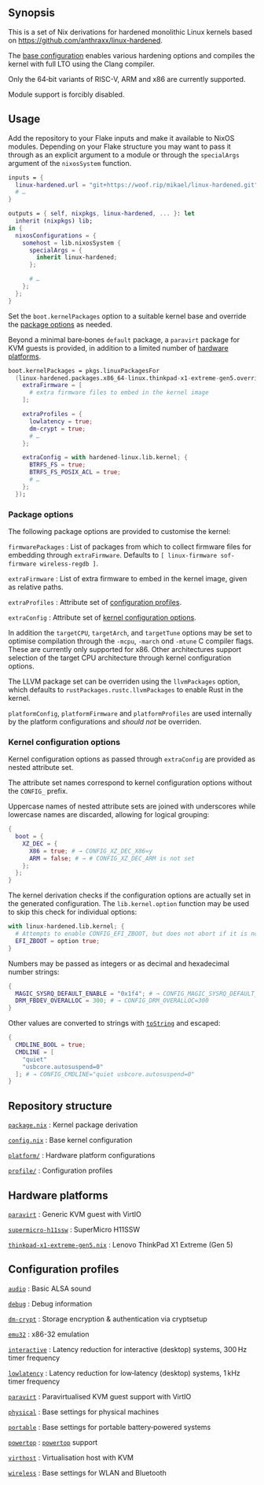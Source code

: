 ## Synopsis

This is a set of Nix derivations for hardened monolithic Linux kernels based on
<https://github.com/anthraxx/linux-hardened>.

The [base configuration](config.nix) enables various hardening options and compiles the kernel with full LTO using the
Clang compiler.

Only the 64‐bit variants of RISC-V, ARM and x86 are currently supported.

Module support is forcibly disabled.


## Usage

Add the repository to your Flake inputs and make it available to NixOS modules. Depending on your Flake structure you
may want to pass it through as an explicit argument to a module or through the `specialArgs` argument of the
`nixosSystem` function.

```nix
inputs = {
  linux-hardened.url = "git+https://woof.rip/mikael/linux-hardened.git";
  # …
}

outputs = { self, nixpkgs, linux-hardened, ... }: let
  inherit (nixpkgs) lib;
in {
  nixosConfigurations = {
    somehost = lib.nixosSystem {
      specialArgs = {
        inherit linux-hardened;
      };

      # …
    };
  };
}
```

Set the `boot.kernelPackages` option to a suitable kernel base and override the [package options](#package-options) as
needed.

Beyond a minimal bare‐bones `default` package, a `paravirt` package for KVM guests is provided, in addition to a
limited number of [hardware platforms](#hardware-platforms).

```nix
boot.kernelPackages = pkgs.linuxPackagesFor
  (linux-hardened.packages.x86_64-linux.thinkpad-x1-extreme-gen5.override {
    extraFirmware = [
      # extra firmware files to embed in the kernel image
    ];

    extraProfiles = {
      lowlatency = true;
      dm-crypt = true;
      # …
    };

    extraConfig = with hardened-linux.lib.kernel; {
      BTRFS_FS = true;
      BTRFS_FS_POSIX_ACL = true;
      # …
    };
  });
```


### Package options

The following package options are provided to customise the kernel:

`firmwarePackages`
:	List of packages from which to collect firmware files for embedding through `extraFirmware`. Defaults to
`[ linux-firmware sof-firmware wireless-regdb ]`.

`extraFirmware`
:	List of extra firmware to embed in the kernel image, given as relative paths.

`extraProfiles`
:	Attribute set of [configuration profiles](#configuration-profiles).

`extraConfig`
:	Attribute set of [kernel configuration options](#kernel-configuration-options).

In addition the `targetCPU`, `targetArch`, and `targetTune` options may be set to optimise compilation through the
`-mcpu`, `-march` ond `-mtune` C compiler flags. These are currently only supported for x86. Other architectures
support selection of the target CPU architecture through kernel configuration options.

The LLVM package set can be overriden using the `llvmPackages` option, which defaults to
`rustPackages.rustc.llvmPackages` to enable Rust in the kernel.

`platformConfig`, `platformFirmware` and `platformProfiles` are used internally by the platform configurations and
_should not_ be overriden.


### Kernel configuration options

Kernel configuration options as passed through `extraConfig` are provided as nested attribute set.

The attribute set names correspond to kernel configuration options without the `CONFIG_` prefix.

Uppercase names of nested attribute sets are joined with underscores while lowercase names are discarded, allowing for
logical grouping:

```nix
{
  boot = {
    XZ_DEC = {
      X86 = true; # → CONFIG_XZ_DEC_X86=y
      ARM = false; # → # CONFIG_XZ_DEC_ARM is not set
    };
  };
}
```

The kernel derivation checks if the configuration options are actually set in the generated configuration. The
`lib.kernel.option` function may be used to skip this check for individual options:

```nix
with linux-hardened.lib.kernel; {
  # Attempts to enable CONFIG_EFI_ZBOOT, but does not abort if it is not set the final configuration.
  EFI_ZBOOT = option true;
}
```

Numbers may be passed as integers or as decimal and hexadecimal number strings:

```nix
{
  MAGIC_SYSRQ_DEFAULT_ENABLE = "0x1f4"; # → CONFIG_MAGIC_SYSRQ_DEFAULT_ENABLE=0x1f4
  DRM_FBDEV_OVERALLOC = 300; # → CONFIG_DRM_OVERALLOC=300
}
```

Other values are converted to strings with
[`toString`](https://docs.lix.systems/manual/lix/stable/language/builtins.html#builtins-toString) and escaped:

```nix
{
  CMDLINE_BOOL = true;
  CMDLINE = [
    "quiet"
    "usbcore.autosuspend=0"
  ]; # → CONFIG_CMDLINE="quiet usbcore.autosuspend=0"
}
```

## Repository structure

[`package.nix`](package.nix)
:	Kernel package derivation

[`config.nix`](config.nix)
:	Base kernel configuration

[`platform/`](platform/)
:	Hardware platform configurations

[`profile/`](profile/)
:	Configuration profiles


## Hardware platforms

[`paravirt`](platform/paravirt.nix)
:	Generic KVM guest with VirtIO

[`supermicro-h11ssw`](platform/supermicro-h11ssw.nix)
:	SuperMicro H11SSW

[`thinkpad-x1-extreme-gen5.nix`](platform/thinkpad-x1-extreme-gen5.nix)
:	Lenovo ThinkPad X1 Extreme (Gen 5)


## Configuration profiles

[`audio`](profile/audio.nix)
:	Basic ALSA sound

[`debug`](profile/debug.nix)
:	Debug information

[`dm-crypt`](profile/dm-crypt.nix)
:	Storage encryption & authentication via cryptsetup

[`emu32`](profile/emu32.nix)
:	x86-32 emulation

[`interactive`](profile/interactive.nix)
:	Latency reduction for interactive (desktop) systems, 300 Hz timer frequency

[`lowlatency`](profile/lowlatency.nix)
:	Latency reduction for low‐latency (desktop) systems, 1 kHz timer frequency

[`paravirt`](profile/paravirt.nix)
:	Paravirtualised KVM guest support with VirtIO

[`physical`](profile/physical.nix)
:	Base settings for physical machines

[`portable`](profile/portable.nix)
:	Base settings for portable battery‐powered systems

[`powertop`](profile/powertop.nix)
:	[`powertop`](https://github.com/fenrus75/powertop) support

[`virthost`](profile/virthost.nix)
:	Virtualisation host with KVM

[`wireless`](profile/wireless.nix)
:	Base settings for WLAN and Bluetooth
